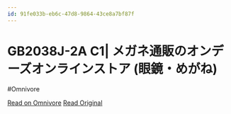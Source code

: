 ```yaml
---
id: 91fe033b-eb6c-47d8-9864-43ce8a7bf87f
---
```


# GB2038J-2A C1| メガネ通販のオンデーズオンラインストア (眼鏡・めがね)
#Omnivore

[Read on Omnivore](https://omnivore.app/me/gb-2038-j-2-a-c-1-18f1f6ba73d)
[Read Original](https://www.owndays.com/jp/ja/products/GB2038J-2A?sku=6468)


